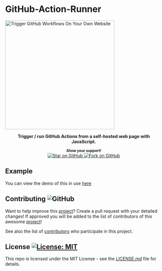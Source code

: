 # GitHub-Action-Runner 

<a href="https://github.com/MarketingPipeline/GitHub-Action-Runner/">
<img height=350 alt="Trigger GitHub Workflows On Your Own Website" src="https://capsule-render.vercel.app/api?type=waving&color=c4a2bd&height=300&section=header&text=GitHub%20Workflow%20Runner&fontSize=60&fontColor=ffffff&animation=fadeIn&fontAlignY=38&desc=Trigger%20GitHub%20Workflows%20On%20Your%20Own%20Website!&descAlignY=60&descAlign=50"></img></a>

<div align="center">

 <b>Trigger / run GitHub Actions from a self-hosted web page with JavaScript.</b>  

  <small> <b><i>Show your support!</i> </b></small>
  <br>
   <a href="https://github.com/MarketingPipeline/GitHub-Action-Runner">
    <img title="Star on GitHub" src="https://img.shields.io/github/stars/MarketingPipeline/GitHub-Action-Runner.svg?style=social&label=Star">
  </a>
  <a href="https://github.com/MarketingPipeline/GitHub-Action-Runner/fork">
    <img title="Fork on GitHub" src="https://img.shields.io/github/forks/MarketingPipeline/GitHub-Action-Runner.svg?style=social&label=Fork">
  </a>
   </p>  
 </div>


## Example

You can view the demo of this in use [here](https://marketingpipeline.github.io/GitHub-Action-Runner/index.html) 
  



## Contributing ![GitHub](https://img.shields.io/github/contributors/MarketingPipeline/GitHub-Action-Runner)

Want to help improve this [project](https://github.com/MarketingPipeline/GitHub-Action-Runner/)? Create a pull request with your detailed changes! If approved you will be added to the list of contributors of this awesome [project](https://github.com/MarketingPipeline/GitHub-Action-Runner/)!

See also the list of
[contributors](https://github.com/MarketingPipeline/GitHub-Action-Runner/graphs/contributors) who
participate in this project.

## License <a href="https://github.com/MarketingPipeline/GitHub-Action-Runner/blob/main/LICENSE"> <img alt="License: MIT" src="https://img.shields.io/badge/License-MIT-orange.svg"></img></a>


This repo is licensed under the MIT License - see the
[LICENSE.md](https://github.com/MarketingPipeline/GitHub-Action-Runner/blob/main/LICENSE) file for
details.
